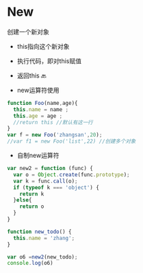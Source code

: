 # New

创建一个新对象

* this指向这个新对象
* 执行代码，即对this赋值
* 返回this 🔙

* new运算符使用

```js
function Foo(name,age){
  this.name = name ;
  this.age = age ;
  //return this //默认有这一行
}
var f = new Foo('zhangsan',20);
//var f1 = new Foo('list',22) //创建多个对象
```

* 自制new运算符

```js
var new2 = function (func) {
  var o = Object.create(func.prototype);
  var k = func.call(o);
  if (typeof k === 'object') {
    return k
  }else{
    return o
  }
}

function new_todo() {
  this.name = 'zhang';
}

var o6 =new2(new_todo);
console.log(o6)
```



